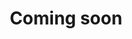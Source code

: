 ---
title: "Coming soon"
# description: "Build an interactive data table with Rivet"
thumbnail: "gallery-placeholder.png"
externalLink: "https://codepen.io"
---